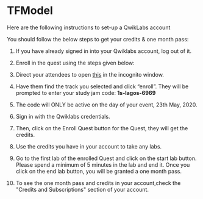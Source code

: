 # TFModel

Here are the following instructions to set-up a QwikLabs account

You should follow the below steps to get your credits & one month pass:

1. If you have already signed in into your Qwiklabs account, log out of it.</br>
2. Enroll in the quest using the steps given below:

  3. Direct your attendees to open [this](https://go.qwiklabs.com/cloud-study-jams-2020) in the incognito window.</br>
  4. Have them find the track you selected and click “enroll”. They will be prompted to enter your study jam code: <b>1s-lagos-6969</b></br>
  5. The code will ONLY be active on the day of your event, 23th May, 2020.</br>
  6. Sign in with the Qwiklabs credentials.</br>
  7. Then, click on the Enroll Quest button for the Quest, they will get the credits.</br>
  8. Use the credits you have in your account to take any labs.</br>
  9. Go to the first lab of the enrolled Quest and click on the start lab button. Please spend a minimum of 5 minutes in the lab and end it. Once you click on the end lab button, you will be granted a one month pass.</br>
  10. To see the one month pass and credits in your account,check the "Credits and Subscriptions" section of your account.</br>
